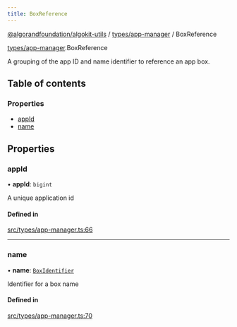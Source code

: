 ```yaml
---
title: BoxReference
---
```

[@algorandfoundation/algokit-utils](/reference/algokit-utils-ts/api/readme/) / [types/app-manager](/reference/algokit-utils-ts/api/modules/types_app_manager/) / BoxReference



[types/app-manager](/reference/algokit-utils-ts/api/modules/types_app_manager/).BoxReference

A grouping of the app ID and name identifier to reference an app box.

## Table of contents

### Properties

- [appId](#appid)
- [name](#name)

## Properties

### appId

• **appId**: `bigint`

A unique application id

#### Defined in

[src/types/app-manager.ts:66](https://github.com/algorandfoundation/algokit-utils-ts/blob/main/src/types/app-manager.ts#L66)

___

### name

• **name**: [`BoxIdentifier`](/reference/algokit-utils-ts/api/modules/types_app_manager/#boxidentifier)

Identifier for a box name

#### Defined in

[src/types/app-manager.ts:70](https://github.com/algorandfoundation/algokit-utils-ts/blob/main/src/types/app-manager.ts#L70)